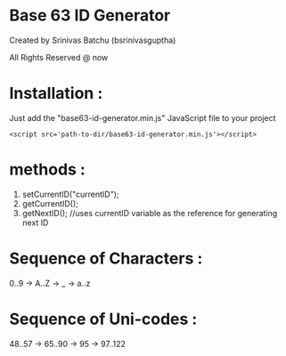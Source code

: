 # Base 63 ID Generator

Created by Srinivas Batchu (bsrinivasguptha)

All Rights Reserved @ now

# Installation :
Just add the "base63-id-generator.min.js" JavaScript file to your project
```
<script src='path-to-dir/base63-id-generator.min.js'></script>
```

# methods :
1. setCurrentID("currentID");
1. getCurrentID();
1. getNextID(); //uses currentID variable as the reference for generating next ID

# Sequence of Characters :
0..9 -> A..Z -> _ -> a..z

# Sequence of Uni-codes :
48..57 -> 65..90 -> 95 -> 97..122

